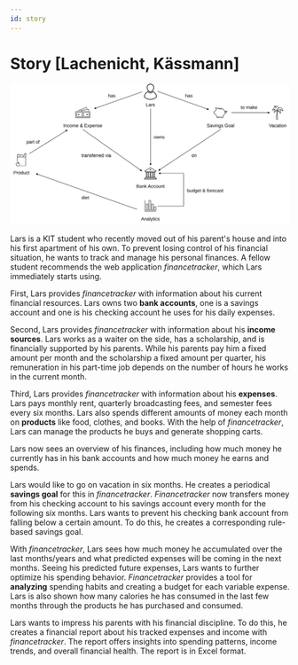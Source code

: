 ```yaml
---
id: story
---
```


# Story [Lachenicht, Kässmann]

![Story Sketch](../../figures/analysis/story.svg)

Lars is a KIT student who recently moved out of his parent's house and into his first apartment of his own.
To prevent losing control of his financial situation, he wants to track and manage his personal finances.
A fellow student recommends the web application _financetracker_, which Lars immediately starts using.

First, Lars provides _financetracker_ with information about his current financial resources.
Lars owns two **bank accounts**, one is a savings account and one is his checking account he uses for his daily expenses.

Second, Lars provides _financetracker_ with information about his **income sources**.
Lars works as a waiter on the side, has a scholarship, and is financially supported by his parents.
While his parents pay him a fixed amount per month and the scholarship a fixed amount per quarter, his remuneration in his part-time job depends on the number of hours he works in the current month.

Third, Lars provides _financetracker_ with information about his **expenses**.
Lars pays monthly rent, quarterly broadcasting fees, and semester fees every six months.
Lars also spends different amounts of money each month on **products** like food, clothes, and books.
With the help of _financetracker_, Lars can manage the products he buys and generate shopping carts.

Lars now sees an overview of his finances, including how much money he currently has in his bank accounts and how much money he earns and spends.

Lars would like to go on vacation in six months.
He creates a periodical **savings goal** for this in _financetracker_.
_Financetracker_ now transfers money from his checking account to his savings account every month for the following six months.
Lars wants to prevent his checking bank account from falling below a certain amount.
To do this, he creates a corresponding rule-based savings goal.

With _financetracker_, Lars sees how much money he accumulated over the last months/years and what predicted expenses will be coming in the next months.
Seeing his predicted future expenses, Lars wants to further optimize his spending behavior.
_Financetracker_ provides a tool for **analyzing** spending habits and creating a budget for each variable expense.
Lars is also shown how many calories he has consumed in the last few months through the products he has purchased and consumed.

Lars wants to impress his parents with his financial discipline.
To do this, he creates a financial report about his tracked expenses and income with _financetracker_.
The report offers insights into spending patterns, income trends, and overall financial health.
The report is in Excel format.
